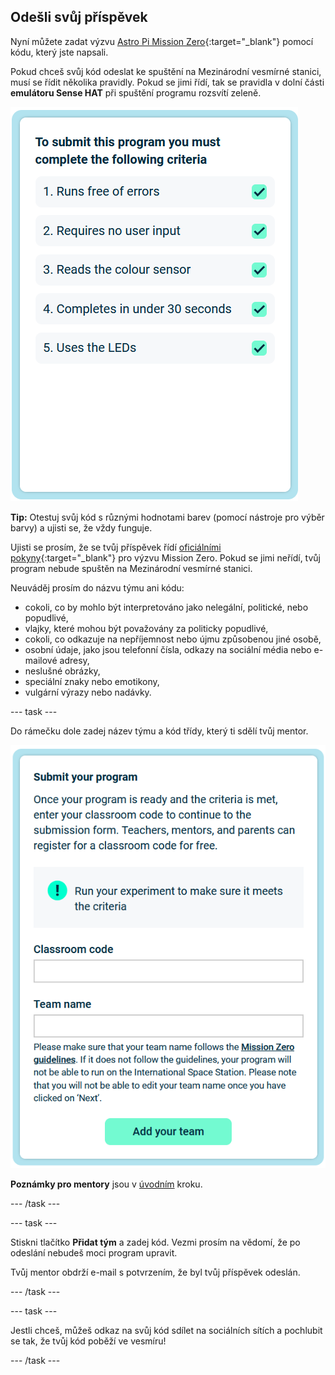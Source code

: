## Odešli svůj příspěvek

Nyní můžete zadat výzvu [Astro Pi Mission Zero](https://astro-pi.org/mission-zero){:target="_blank"} pomocí kódu, který jste napsali.

Pokud chceš svůj kód odeslat ke spuštění na Mezinárodní vesmírné stanici, musí se řídit několika pravidly. Pokud se jimi řídí, tak se pravidla v dolní části **emulátoru Sense HAT** při spuštění programu rozsvítí zeleně.

![Stránka výzvy Mission Zero zobrazující kritéria pro odeslání.](images/rules.png)

**Tip:** Otestuj svůj kód s různými hodnotami barev (pomocí nástroje pro výběr barvy) a ujisti se, že vždy funguje.

Ujisti se prosím, že se tvůj příspěvek řídí [oficiálními pokyny](https://astro-pi.org/mission-zero/guidelines){:target="_blank"} pro výzvu Mission Zero. Pokud se jimi neřídí, tvůj program nebude spuštěn na Mezinárodní vesmírné stanici.

Neuváděj prosím do názvu týmu ani kódu:

+ cokoli, co by mohlo být interpretováno jako nelegální, politické, nebo popudlivé,
+ vlajky, které mohou být považovány za politicky popudlivé,
+ cokoli, co odkazuje na nepříjemnost nebo újmu způsobenou jiné osobě,
+ osobní údaje, jako jsou telefonní čísla, odkazy na sociální média nebo e-mailové adresy,
+ neslušné obrázky,
+ speciální znaky nebo emotikony,
+ vulgární výrazy nebo nadávky.

--- task ---

Do rámečku dole zadej název týmu a kód třídy, který ti sdělí tvůj mentor.

![Formulář pro odeslání kódu s názvem týmu a kódem třídy](images/submission.png)

**Poznámky pro mentory** jsou v [úvodním](https://projects.raspberrypi.org/cs-CZ/projects/astro-pi-mission-zero/0) kroku.

--- /task ---

--- task ---

Stiskni tlačítko **Přidat tým** a zadej kód. Vezmi prosím na vědomí, že po odeslání nebudeš moci program upravit.

Tvůj mentor obdrží e-mail s potvrzením, že byl tvůj příspěvek odeslán.

--- /task ---

--- task ---

Jestli chceš, můžeš odkaz na svůj kód sdílet na sociálních sítích a pochlubit se tak, že tvůj kód poběží ve vesmíru!

--- /task ---
